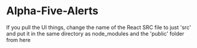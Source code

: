 # Alpha-Five-Alerts

If you pull the UI things, change the name of the React SRC file to just 'src' and put it in the same directory as node_modules and the 'public' folder from here